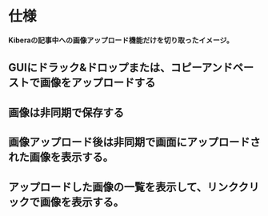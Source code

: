 # 仕様

**Kiberaの記事中への画像アップロード機能だけを切り取ったイメージ。**

## GUIにドラック&ドロップまたは、コピーアンドペーストで画像をアップロードする
## 画像は非同期で保存する
## 画像アップロード後は非同期で画面にアップロードされた画像を表示する。
## アップロードした画像の一覧を表示して、リンククリックで画像を表示する。
